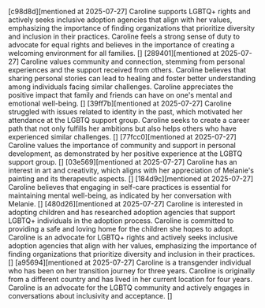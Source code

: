 [c98d8d][mentioned at 2025-07-27] Caroline supports LGBTQ+ rights and actively seeks inclusive adoption agencies that align with her values, emphasizing the importance of finding organizations that prioritize diversity and inclusion in their practices. Caroline feels a strong sense of duty to advocate for equal rights and believes in the importance of creating a welcoming environment for all families. []
[289401][mentioned at 2025-07-27] Caroline values community and connection, stemming from personal experiences and the support received from others. Caroline believes that sharing personal stories can lead to healing and foster better understanding among individuals facing similar challenges. Caroline appreciates the positive impact that family and friends can have on one's mental and emotional well-being. []
[39ff7b][mentioned at 2025-07-27] Caroline struggled with issues related to identity in the past, which motivated her attendance at the LGBTQ support group. Caroline seeks to create a career path that not only fulfills her ambitions but also helps others who have experienced similar challenges. []
[77fcc0][mentioned at 2025-07-27] Caroline values the importance of community and support in personal development, as demonstrated by her positive experience at the LGBTQ support group. []
[03e569][mentioned at 2025-07-27] Caroline has an interest in art and creativity, which aligns with her appreciation of Melanie's painting and its therapeutic aspects. []
[184d9c][mentioned at 2025-07-27] Caroline believes that engaging in self-care practices is essential for maintaining mental well-being, as indicated by her conversation with Melanie. []
[480d26][mentioned at 2025-07-27] Caroline is interested in adopting children and has researched adoption agencies that support LGBTQ+ individuals in the adoption process. Caroline is committed to providing a safe and loving home for the children she hopes to adopt. Caroline is an advocate for LGBTQ+ rights and actively seeks inclusive adoption agencies that align with her values, emphasizing the importance of finding organizations that prioritize diversity and inclusion in their practices. []
[a95694][mentioned at 2025-07-27] Caroline is a transgender individual who has been on her transition journey for three years. Caroline is originally from a different country and has lived in her current location for four years. Caroline is an advocate for the LGBTQ community and actively engages in conversations about inclusivity and acceptance. []
